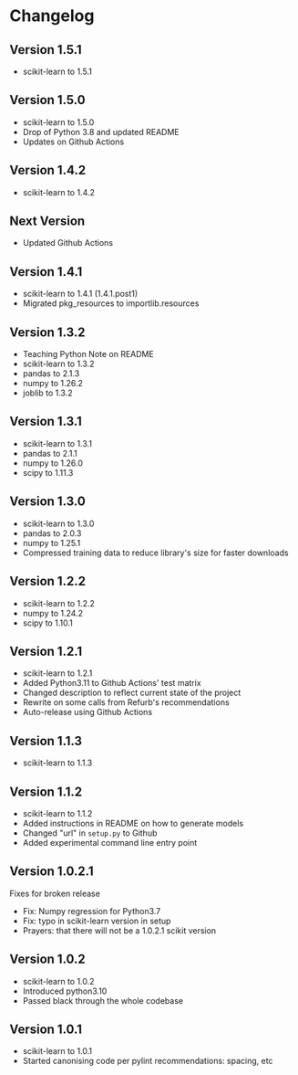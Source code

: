 # Changelog

## Version 1.5.1

- scikit-learn to 1.5.1

## Version 1.5.0

- scikit-learn to 1.5.0
- Drop of Python 3.8 and updated README
- Updates on Github Actions

## Version 1.4.2

- scikit-learn to 1.4.2

## Next Version

- Updated Github Actions

## Version 1.4.1

- scikit-learn to 1.4.1 (1.4.1.post1)
- Migrated pkg_resources to importlib.resources

## Version 1.3.2

- Teaching Python Note on README
- scikit-learn to 1.3.2
- pandas to 2.1.3
- numpy to 1.26.2
- joblib to 1.3.2

## Version 1.3.1

- scikit-learn to 1.3.1
- pandas to 2.1.1
- numpy to 1.26.0
- scipy to 1.11.3

## Version 1.3.0

- scikit-learn to 1.3.0
- pandas to 2.0.3
- numpy to 1.25.1
- Compressed training data to reduce library's size for faster downloads

## Version 1.2.2

- scikit-learn to 1.2.2
- numpy to 1.24.2
- scipy to 1.10.1

## Version 1.2.1

- scikit-learn to 1.2.1
- Added Python3.11 to Github Actions' test matrix
- Changed description to reflect current state of the project
- Rewrite on some calls from Refurb's recommendations
- Auto-release using Github Actions

## Version 1.1.3

- scikit-learn to 1.1.3

## Version 1.1.2

- scikit-learn to 1.1.2
- Added instructions in README on how to generate models
- Changed "url" in `setup.py` to Github
- Added experimental command line entry point

## Version 1.0.2.1

Fixes for broken release

- Fix: Numpy regression for Python3.7
- Fix: typo in scikit-learn version in setup
- Prayers: that there will not be a 1.0.2.1 scikit version

## Version 1.0.2

- scikit-learn to 1.0.2
- Introduced python3.10
- Passed black through the whole codebase

## Version 1.0.1

- scikit-learn to 1.0.1
- Started canonising code per pylint recommendations: spacing, etc
